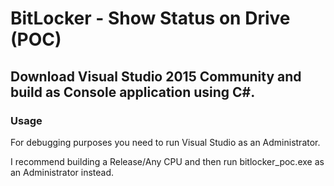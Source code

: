 # BitLocker - Show Status on Drive (POC)

## Download Visual Studio 2015 Community and build as Console application using C#. 

### Usage

For debugging purposes you need to run Visual Studio as an Administrator. 

I recommend building a Release/Any CPU and then run bitlocker_poc.exe as an Administrator instead. 
